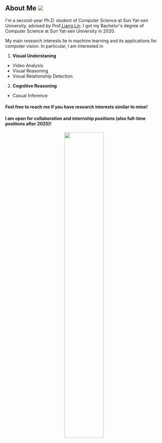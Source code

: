 ## About Me ![](https://visitor-badge.glitch.me/badge?page_id=putao537.putao537)

I'm a second-year Ph.D. student of Computer Science at Sun Yat-sen University, advised by Prof.<a href="http://www.linliang.net/" target="_blank">Liang Lin</a>. I got my Bachelor's degree of Computer Science at Sun Yat-sen University in 2020.   
          
My main research interests lie in machine learning and its applications for computer vision. In particular, I am interested in <br>
1) **Visual Understaning**
- Video Analysis
- Visual Reasoning
- Visual Relationship Detection

2) **Cognitive Reasoning**
- Casual Inference
        
#### Feel free to reach me if you have research interests similar to mine!  
#### I am open for collaboration and internship positions (also full-time positions after 2025)!  
          
<div align=center>
  <img src='./Figures/WeChat.png' width="50%" />
</div>

<div align=center>
  <a href="https://www.zhihu.com/people/putao537"><img src="https://img.shields.io/badge/知乎-blue" alt=""></a> <a href="https://twitter.com/TaoPu537"><img src="https://img.shields.io/badge/Twitter-blue" alt=""></a> <a href="https://wx.zsxq.com/dweb2/index/group/15288888851422"> <a href="https://space.bilibili.com/11722513"><img src="https://img.shields.io/badge/Bilibili-blue" alt=""></a>
</div>
